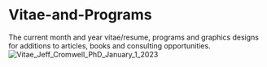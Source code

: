 # Vitae-and-Programs
The current month and year vitae/resume, programs and graphics designs for additions to articles, books and consulting opportunities.
![Vitae_Jeff_Cromwell_PhD_January_1_2023](https://user-images.githubusercontent.com/27377917/211066121-bb69f629-a79e-4d6a-b92d-cb34a8b68b7a.png)
